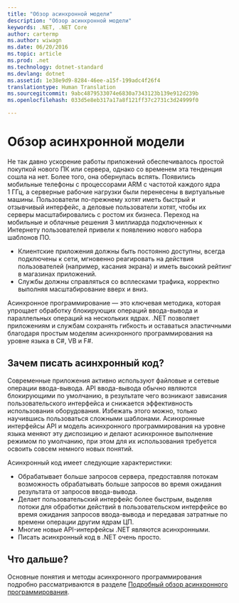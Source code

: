 ```yaml
---
title: "Обзор асинхронной модели"
description: "Обзор асинхронной модели"
keywords: .NET, .NET Core
author: cartermp
ms.author: wiwagn
ms.date: 06/20/2016
ms.topic: article
ms.prod: .net
ms.technology: dotnet-standard
ms.devlang: dotnet
ms.assetid: 1e38e9d9-8284-46ee-a15f-199adc4f26f4
translationtype: Human Translation
ms.sourcegitcommit: 9abc4879533074e6830a7343123b139e912d239b
ms.openlocfilehash: 033d5e8eb317a17a8f121ff37c2731c3d24999f0

---
```


# <a name="async-overview"></a>Обзор асинхронной модели

Не так давно ускорение работы приложений обеспечивалось простой покупкой нового ПК или сервера, однако со временем эта тенденция сошла на нет. Более того, она обернулась вспять. Появились мобильные телефоны с процессорами ARM с частотой каждого ядра 1 ГГц, а серверные рабочие нагрузки были перенесены в виртуальные машины. Пользователи по-прежнему хотят иметь быстрый и отзывчивый интерфейс, а деловые пользователи хотят, чтобы их серверы масштабировались с ростом их бизнеса. Переход на мобильные и облачные решения 3 миллиарда подключенных к Интернету пользователей привели к появлению нового набора шаблонов ПО. 

* Клиентские приложения должны быть постоянно доступны, всегда подключены к сети, мгновенно реагировать на действия пользователей (например, касания экрана) и иметь высокий рейтинг в магазинах приложений.
* Службы должны справляться со всплесками трафика, корректно выполняя масштабирование вверх и вниз. 

Асинхронное программирование — это ключевая методика, которая упрощает обработку блокирующих операций ввода-вывода и параллельных операций на нескольких ядрах. .NET позволяет приложениям и службам сохранять гибкость и оставаться эластичными благодаря простым моделям асинхронного программирования на уровне языка в C#, VB и F#.

## <a name="why-write-async-code"></a>Зачем писать асинхронный код?

Современные приложения активно используют файловые и сетевые операции ввода-вывода. API ввода-вывода обычно являются блокирующими по умолчанию, в результате чего возникают зависания пользовательского интерфейса и снижается эффективность использования оборудования. Избежать этого можно, только научившись пользоваться сложными шаблонами. Асинхронные интерфейсы API и модель асинхронного программирования на уровне языка меняют эту диспозицию и делают асинхронное выполнение режимом по умолчанию, при этом для их использования требуется освоить совсем немного новых понятий.

Асинхронный код имеет следующие характеристики:

* Обрабатывает больше запросов сервера, предоставляя потокам возможность обрабатывать больше запросов во время ожидания результата от запросов ввода-вывода.
* Делает пользовательский интерфейс более быстрым, выделяя потоки для обработки действий в пользовательском интерфейсе во время ожидания запросов ввода-вывода и передавая затратные по времени операции другим ядрам ЦП.
* Многие новые API-интерфейсы .NET являются асинхронными.
* Писать асинхронный код в .NET очень просто.

## <a name="whats-next"></a>Что дальше?

Основные понятия и методы асинхронного программирования подробно рассматриваются в разделе [Подробный обзор асинхронного программирования](async-in-depth.md).




<!--HONumber=Nov16_HO3-->


